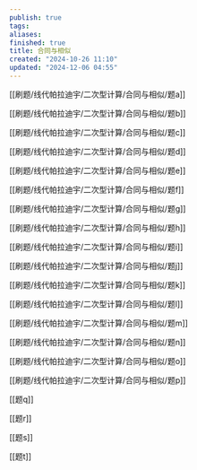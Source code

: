 ```yaml
---
publish: true
tags: 
aliases: 
finished: true
title: 合同与相似
created: "2024-10-26 11:10"
updated: "2024-12-06 04:55"
---
```

[[刷题/线代帕拉迪宇/二次型计算/合同与相似/题a]]

[[刷题/线代帕拉迪宇/二次型计算/合同与相似/题b]]

[[刷题/线代帕拉迪宇/二次型计算/合同与相似/题c]]

[[刷题/线代帕拉迪宇/二次型计算/合同与相似/题d]]

[[刷题/线代帕拉迪宇/二次型计算/合同与相似/题e]]

[[刷题/线代帕拉迪宇/二次型计算/合同与相似/题f]]

[[刷题/线代帕拉迪宇/二次型计算/合同与相似/题g]]

[[刷题/线代帕拉迪宇/二次型计算/合同与相似/题h]]

[[刷题/线代帕拉迪宇/二次型计算/合同与相似/题i]]

[[刷题/线代帕拉迪宇/二次型计算/合同与相似/题j]]

[[刷题/线代帕拉迪宇/二次型计算/合同与相似/题k]]

[[刷题/线代帕拉迪宇/二次型计算/合同与相似/题l]]

[[刷题/线代帕拉迪宇/二次型计算/合同与相似/题m]]

[[刷题/线代帕拉迪宇/二次型计算/合同与相似/题n]]

[[刷题/线代帕拉迪宇/二次型计算/合同与相似/题o]]

[[刷题/线代帕拉迪宇/二次型计算/合同与相似/题p]]

[[题q]]

[[题r]]

[[题s]]

[[题t]]